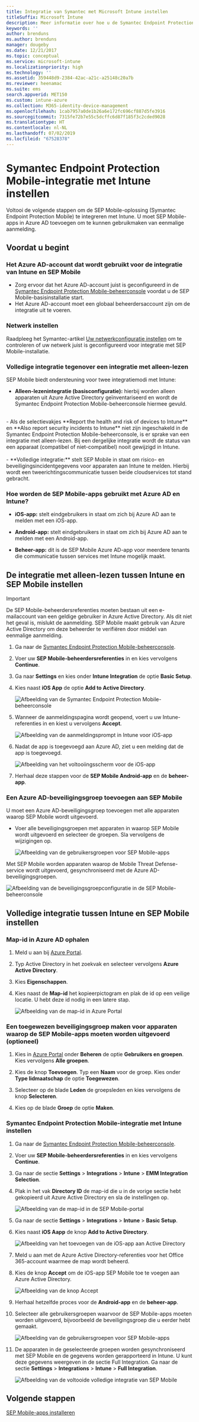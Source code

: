 ```yaml
---
title: Integratie van Symantec met Microsoft Intune instellen
titleSuffix: Microsoft Intune
description: Meer informatie over hoe u de Symantec Endpoint Protection Mobile-oplossing met Microsoft Intune instelt om de toegang van mobiele apparaten tot bedrijfsresources te beheren.
keywords: ''
author: brenduns
ms.author: brenduns
manager: dougeby
ms.date: 12/21/2017
ms.topic: conceptual
ms.service: microsoft-intune
ms.localizationpriority: high
ms.technology: ''
ms.assetid: 359448d9-2384-42ac-a21c-a25148c20a7b
ms.reviewer: heenamac
ms.suite: ems
search.appverid: MET150
ms.custom: intune-azure
ms.collection: M365-identity-device-management
ms.openlocfilehash: 1cab7957a0de1b26a6e172fc696cf887d5fe3916
ms.sourcegitcommit: 7315fe72b7e55c5dcffc6d87f185f3c2cded9028
ms.translationtype: HT
ms.contentlocale: nl-NL
ms.lasthandoff: 07/02/2019
ms.locfileid: "67528378"
---
```

# <a name="set-up-symantec-endpoint-protection-mobile-integration-with-intune"></a>Symantec Endpoint Protection Mobile-integratie met Intune instellen

Voltooi de volgende stappen om de SEP Mobile-oplossing (Symantec Endpoint Protection Mobile) te integreren met Intune. U moet SEP Mobile-apps in Azure AD toevoegen om te kunnen gebruikmaken van eenmalige aanmelding.

## <a name="before-you-begin"></a>Voordat u begint

### <a name="azure-ad-account-used-to-integrate-intune-and-sep-mobile"></a>Het Azure AD-account dat wordt gebruikt voor de integratie van Intune en SEP Mobile

-   Zorg ervoor dat het Azure AD-account juist is geconfigureerd in de [Symantec Endpoint Protection Mobile-beheerconsole](https://aad.skycure.com) voordat u de SEP Mobile-basisinstallatie start.
- Het Azure AD-account moet een globaal beheerdersaccount zijn om de integratie uit te voeren.
### <a name="network-setup"></a>Netwerk instellen

Raadpleeg het Symantec-artikel [Uw netwerkconfiguratie instellen](https://portal.skycure.com/articles/Documentation/Setting-up-your-network-configuration-26-8-2016) om te controleren of uw netwerk juist is geconfigureerd voor integratie met SEP Mobile-installatie.

### <a name="full-integration-vs-read-only"></a>Volledige integratie tegenover een integratie met alleen-lezen

SEP Mobile biedt ondersteuning voor twee integratiemodi met Intune:

-   **Alleen-lezenintegratie (basisconfiguratie):** hierbij worden alleen apparaten uit Azure Active Directory geïnventariseerd en wordt de Symantec Endpoint Protection Mobile-beheerconsole hiermee gevuld.
<br>
    -   Als de selectievakjes **Report the health and risk of devices to Intune** en **Also report security incidents to Intune**  niet zijn ingeschakeld in de Symantec Endpoint Protection Mobile-beheerconsole, is er sprake van een integratie met alleen-lezen. Bij een dergelijke integratie wordt de status van een apparaat (compatibel of niet-compatibel) nooit gewijzigd in Intune.
<br></br>
-   **Volledige integratie:** stelt SEP Mobile in staat om risico- en beveiligingsincidentgegevens voor apparaten aan Intune te melden. Hierbij wordt een tweerichtingscommunicatie tussen beide cloudservices tot stand gebracht.

### <a name="how-are-the-sep-mobile-apps-used-with-azure-ad-and-intune"></a>Hoe worden de SEP Mobile-apps gebruikt met Azure AD en Intune?

-   **iOS-app:** stelt eindgebruikers in staat om zich bij Azure AD aan te melden met een iOS-app.

-   **Android-app:** stelt eindgebruikers in staat om zich bij Azure AD aan te melden met een Android-app.

-   **Beheer-app:** dit is de SEP Mobile Azure AD-app voor meerdere tenants die communicatie tussen services met Intune mogelijk maakt.

## <a name="to-set-up-the-read-only-integration-between-intune-and-sep-mobile"></a>De integratie met alleen-lezen tussen Intune en SEP Mobile instellen

> [!IMPORTANT]
> De SEP Mobile-beheerdersreferenties moeten bestaan uit een e-mailaccount van een geldige gebruiker in Azure Active Directory. Als dit niet het geval is, mislukt de aanmelding. SEP Mobile maakt gebruik van Azure Active Directory om deze beheerder te verifiëren door middel van eenmalige aanmelding.

1.  Ga naar de [Symantec Endpoint Protection Mobile-beheerconsole](https://aad.skycure.com).

2.  Voer uw **SEP Mobile-beheerdersreferenties** in en kies vervolgens **Continue**.

3.  Ga naar **Settings** en kies onder **Intune Integration** de optie **Basic Setup**.

4.  Kies naast **iOS App** de optie **Add to Active Directory**.

    ![Afbeelding van de Symantec Endpoint Protection Mobile-beheerconsole](./media/symantec-portal-basic-add.png)

5.  Wanneer de aanmeldingspagina wordt geopend, voert u uw Intune-referenties in en kiest u vervolgens **Accept**.

    ![Afbeelding van de aanmeldingsprompt in Intune voor iOS-app](./media/symantec-portal-basic-accept.png)

6.  Nadat de app is toegevoegd aan Azure AD, ziet u een melding dat de app is toegevoegd.

    ![Afbeelding van het voltooiingsscherm voor de iOS-app](./media/symantec-portal-basic-added.png)

7. Herhaal deze stappen voor de **SEP Mobile Android-app** en de **beheer-app**.

### <a name="add-an-azure-ad-security-group-into-sep-mobile"></a>Een Azure AD-beveiligingsgroep toevoegen aan SEP Mobile

U moet een Azure AD-beveiligingsgroep toevoegen met alle apparaten waarop SEP Mobile wordt uitgevoerd.

-  Voer alle beveiligingsgroepen met apparaten in waarop SEP Mobile wordt uitgevoerd en selecteer de groepen. Sla vervolgens de wijzigingen op.

    ![Afbeelding van de gebruikersgroepen voor SEP Mobile-apps](./media/symantec-portal-basic-groups.png)

Met SEP Mobile worden apparaten waarop de Mobile Threat Defense-service wordt uitgevoerd, gesynchroniseerd met de Azure AD-beveiligingsgroepen.

![Afbeelding van de beveiligingsgroepconfiguratie in de SEP Mobile-beheerconsole](./media/symantec-portal-basic-status.png)

## <a name="to-set-up-the-full-integration-between-intune-and-sep-mobile"></a>Volledige integratie tussen Intune en SEP Mobile instellen

### <a name="retrieve-the-directory-id-in-azure-ad"></a>Map-id in Azure AD ophalen

1. Meld u aan bij [Azure Portal](https://portal.azure.com).

2. Typ Active Directory in het zoekvak en selecteer vervolgens **Azure Active Directory**.

3. Kies **Eigenschappen**.

4. Kies naast de **Map-id** het kopieerpictogram en plak de id op een veilige locatie. U hebt deze id nodig in een latere stap.

    ![Afbeelding van de map-id in Azure Portal](./media/symantec-azure-portal-directory-ID.png)

### <a name="optional-create-a-dedicated-security-group-for-devices-that-need-to-run-the-sep-mobile-apps"></a>Een toegewezen beveiligingsgroep maken voor apparaten waarop de SEP Mobile-apps moeten worden uitgevoerd (optioneel)
1. Kies in [Azure Portal](https://portal.azure.com) onder **Beheren** de optie **Gebruikers en groepen**. Kies vervolgens **Alle groepen**.

2. Kies de knop **Toevoegen**. Typ een **Naam** voor de groep. Kies onder **Type lidmaatschap** de optie **Toegewezen**.

3. Selecteer op de blade **Leden** de groepsleden en kies vervolgens de knop **Selecteren**.

4. Kies op de blade **Groep** de optie **Maken**.

### <a name="set-up-the-integration-between-symantec-endpoint-protection-mobile-and-intune"></a>Symantec Endpoint Protection Mobile-integratie met Intune instellen

1.  Ga naar de [Symantec Endpoint Protection Mobile-beheerconsole](https://aad.skycure.com).

2.  Voer uw **SEP Mobile-beheerdersreferenties** in en kies vervolgens **Continue**.

3.  Ga naar de sectie **Settings** > **Integrations** > **Intune** > **EMM Integration Selection**.

4. Plak in het vak **Directory ID** de map-id die u in de vorige sectie hebt gekopieerd uit Azure Active Directory en sla de instellingen op.

    ![Afbeelding van de map-id in de SEP Mobile-portal](./media/symantec-portal-directory-ID.png)

5. Ga naar de sectie **Settings** > **Integrations** > **Intune** > **Basic Setup**.

6. Kies naast **iOS Aapp** de knop **Add to Active Directory**.

    ![Afbeelding van het toevoegen van de iOS-app aan Active Directory](./media/symantec-portal-basic-add.png)

7. Meld u aan met de Azure Active Directory-referenties voor het Office 365-account waarmee de map wordt beheerd.

8. Kies de knop **Accept** om de iOS-app SEP Mobile toe te voegen aan Azure Active Directory.

    ![Afbeelding van de knop Accept](./media/symantec-portal-basic-accept.png)

9. Herhaal hetzelfde proces voor de **Android-app** en de **beheer-app**.

10. Selecteer alle gebruikersgroepen waarvoor de SEP Mobile-apps moeten worden uitgevoerd, bijvoorbeeld de beveiligingsgroep die u eerder hebt gemaakt.

    ![Afbeelding van de gebruikersgroepen voor SEP Mobile-apps](./media/symantec-portal-basic-groups.png)

11.  De apparaten in de geselecteerde groepen worden gesynchroniseerd met SEP Mobile en de gegevens worden gerapporteerd in Intune. U kunt deze gegevens weergeven in de sectie Full Integration. Ga naar de sectie **Settings** > **Integrations** > **Intune** > **Full Integration**.

     ![Afbeelding van de voltooide volledige integratie van SEP Mobile](media/symantec-portal-basic-status.PNG)
## <a name="next-steps"></a>Volgende stappen

[SEP Mobile-apps installeren](mtd-apps-ios-app-configuration-policy-add-assign.md)
